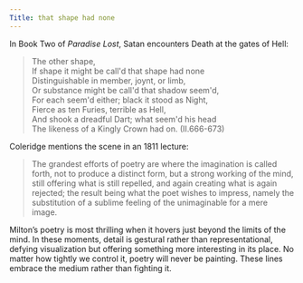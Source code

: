 ```yaml
---
Title: that shape had none
---
```

In Book Two of *Paradise Lost*, Satan encounters Death at the gates of Hell:

> The other shape,   
> If shape it might be call'd that shape had none   
> Distinguishable in member, joynt, or limb,   
> Or substance might be call'd that shadow seem'd,   
> For each seem'd either; black it stood as Night,   
> Fierce as ten Furies, terrible as Hell,   
> And shook a dreadful Dart; what seem'd his head   
> The likeness of a Kingly Crown had on. (II.666-673)

Coleridge mentions the scene in an 1811 lecture:

>The grandest efforts of poetry are where the imagination is called forth, not to produce a distinct form, but a strong working of the mind, still offering what is still repelled, and again creating what is again rejected; the result being what the poet wishes to impress, namely the substitution of a sublime feeling of the unimaginable for a mere image.

Milton’s poetry is most thrilling when it hovers just beyond the limits of the mind. In these moments, detail is gestural rather than representational, defying visualization but offering something more interesting in its place. No matter how tightly we control it, poetry will never be painting. These lines embrace the medium rather than fighting it.

